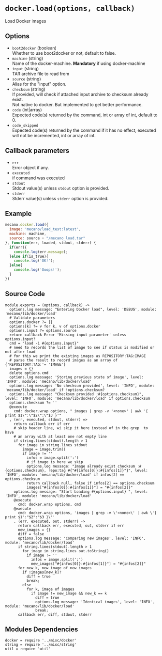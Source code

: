 
# `docker.load(options, callback)`

Load Docker images

## Options

*   `boot2docker` (boolean)   
    Whether to use boot2docker or not, default to false.   
*   `machine` (string)   
    Name of the docker-machine. __Mandatory__ if using docker-machine   
*   `input` (string)   
    TAR archive file to read from   
*   `source` (string)   
    Alias for the "input" option.   
*   `checksum` (string)   
    If provided, will check if attached input archive to checksum already exist.   
    Not native to docker. But implemented to get better performance.   
*   `code` (int|array)   
    Expected code(s) returned by the command, int or array of int, default to 0.   
*   `code_skipped`   
    Expected code(s) returned by the command if it has no effect, executed will
    not be incremented, int or array of int.   

## Callback parameters

*   `err`   
    Error object if any.   
*   `executed`   
    if command was executed   
*   `stdout`   
    Stdout value(s) unless `stdout` option is provided.   
*   `stderr`   
    Stderr value(s) unless `stderr` option is provided.   

## Example

```javascript
mecano.docker.load({
  image: 'mecano/load_test:latest',
  machine: machine,
  source: source + "/mecano_load.tar"
}, function(err, loaded, stdout, stderr) {
  if(err){
    console.log(err.message);
  }else if(is_true){
    console.log('OK!');
  }else{
    console.log('Ooops!');
  }
})
```

## Source Code

    module.exports = (options, callback) ->
      options.log message: "Entering Docker load", level: 'DEBUG', module: 'mecano/lib/docker/load'
      # Validate parameters
      options.docker ?= {}
      options[k] ?= v for k, v of options.docker
      options.input ?= options.source
      return callback Error 'Missing input parameter' unless options.input?
      cmd = "load -i #{options.input}"
      # need to records the list of image to see if status is modified or not after load
      # for this we print the existing images as REPOSITORY:TAG:IMAGE
      # parse the result to record images as an array of   {'REPOSITORY:TAG:'= 'IMAGE'}
      images = {}
      delete options.cmd
      options.log message: 'Storing previous state of image', level: 'INFO', module: 'mecano/lib/docker/load'
      options.log message: 'No checksum provided', level: 'INFO', module: 'mecano/lib/docker/load' if !options.checksum?
      options.log message: "Checksum provided :#{options.checksum}", level: 'INFO', module: 'mecano/lib/docker/load' if options.checksum
      options.checksum ?= ''
      @execute
        cmd: docker.wrap options, " images | grep -v '<none>' | awk '{ print $1\":\"$2\":\"$3 }'"
      , (err, executed, stdout, stderr) =>
        return callback err if err
        # skip header line, wi skip it here instead of in the grep  to have
        # an array with at least one not empty line
        if string.lines(stdout).length > 1
          for image in string.lines stdout
            image = image.trim()
            if image != ''
              infos = image.split(':')
              # if image is here we skip
              options.log message: "Image already exist checksum :#{options.checksum}, repo:tag #{"#{infos[0]}:#{infos[1]}"}", level: 'INFO', module: 'mecano/lib/docker/load' if infos[2] == options.checksum
              return callback null, false if infos[2] == options.checksum
              images["#{infos[0]}:#{infos[1]}"] = "#{infos[2]}"
        options.log message: "Start Loading #{options.input} ", level: 'INFO', module: 'mecano/lib/docker/load'
        @execute
          cmd: docker.wrap options, cmd
        @execute
          cmd: docker.wrap options, 'images | grep -v \'<none>\' | awk \'{ print $1":"$2":"$3 }\''
        , (err, executed, out, stderr) ->
          return callback err, executed, out, stderr if err
          new_images = {}
          diff = false
          options.log message: 'Comparing new images', level: 'INFO', module: 'mecano/lib/docker/load'
          if string.lines(stdout).length > 1
            for image in string.lines out.toString()
              if image != ''
                infos = image.split(':')
                new_images["#{infos[0]}:#{infos[1]}"] = "#{infos[2]}"
          for new_k, new_image of new_images
            if !images[new_k]?
              diff = true
              break;
            else
              for k, image of images
                if image != new_image && new_k == k
                  diff = true
                  options.log message: 'Identical images', level: 'INFO', module: 'mecano/lib/docker/load'
                  break;
          callback err, diff, stdout, stderr


## Modules Dependencies

    docker = require '../misc/docker'
    string = require '../misc/string'
    util = require 'util'
